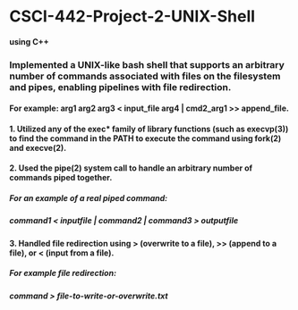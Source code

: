 # CSCI-442-Project-2-UNIX-Shell
#### using C++

### Implemented a UNIX-like bash shell that supports an arbitrary number of commands associated with files on the filesystem and pipes, enabling pipelines with file redirection.
#### For example: arg1 arg2 arg3 < input_file arg4 | cmd2_arg1 >> append_file.


#### 1. Utilized any of the exec* family of library functions (such as execvp(3)) to find the command in the PATH to execute the command using fork(2) and execve(2).

#### 2. Used the pipe(2) system call to handle an arbitrary number of commands piped together.
##### For an example of a real piped command:
##### command1 < inputfile | command2 | command3 > outputfile

#### 3. Handled file redirection using > (overwrite to a file), >> (append to a file), or < (input from a file).
##### For example file redirection:
##### command > file-to-write-or-overwrite.txt
